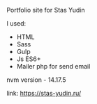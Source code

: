 Portfolio site for Stas Yudin

I used:
- HTML
- Sass
- Gulp
- Js ES6+
- Mailer php for send email

nvm version - 14.17.5



link: https://stas-yudin.ru/
